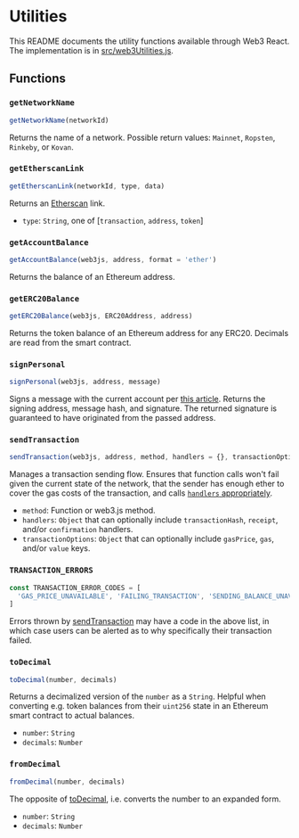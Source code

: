 # Utilities

This README documents the utility functions available through Web3 React. The implementation is in [src/web3Utilities.js](../src/web3Utilities.js).

## Functions

### `getNetworkName`
```javascript
getNetworkName(networkId)
```
Returns the name of a network. Possible return values: `Mainnet`, `Ropsten`, `Rinkeby`, or `Kovan`.

### `getEtherscanLink`
```javascript
getEtherscanLink(networkId, type, data)
```
Returns an [Etherscan](https://etherscan.io/) link.
- `type`: `String`, one of [`transaction`, `address`, `token`]

### `getAccountBalance`
```javascript
getAccountBalance(web3js, address, format = 'ether')
```
Returns the balance of an Ethereum address.

### `getERC20Balance`
```javascript
getERC20Balance(web3js, ERC20Address, address)
```
Returns the token balance of an Ethereum address for any ERC20. Decimals are read from the smart contract.

### `signPersonal`
```javascript
signPersonal(web3js, address, message)
```
Signs a message with the current account per [this article](https://medium.com/metamask/the-new-secure-way-to-sign-data-in-your-browser-6af9dd2a1527). Returns the signing address, message hash, and signature. The returned signature is guaranteed to have originated from the passed address.

### `sendTransaction`
```javascript
sendTransaction(web3js, address, method, handlers = {}, transactionOptions = {})
```
Manages a transaction sending flow. Ensures that function calls won't fail given the current state of the network, that the sender has enough ether to cover the gas costs of the transaction, and calls [`handlers` appropriately]((https://web3js.readthedocs.io/en/1.0/web3-eth.html#eth-sendtransaction-return)).

- `method`: Function or web3.js method.
- `handlers`: `Object` that can optionally include `transactionHash`, `receipt`, and/or `confirmation` handlers.
- `transactionOptions`: `Object` that can optionally include `gasPrice`, `gas`, and/or `value` keys.

### `TRANSACTION_ERRORS`
```javascript
const TRANSACTION_ERROR_CODES = [
  'GAS_PRICE_UNAVAILABLE', 'FAILING_TRANSACTION', 'SENDING_BALANCE_UNAVAILABLE','INSUFFICIENT_BALANCE'
]
```
Errors thrown by [sendTransaction](#sendtransaction) may have a code in the above list, in which case users can be alerted as to why specifically their transaction failed.

### `toDecimal`
```javascript
toDecimal(number, decimals)
```
Returns a decimalized version of the `number` as a `String`. Helpful when converting e.g. token balances from their `uint256` state in an Ethereum smart contract to actual balances.

- `number`: `String`
- `decimals`: `Number`

### `fromDecimal`
```javascript
fromDecimal(number, decimals)
```
The opposite of [toDecimal](#todecimal), i.e. converts the number to an expanded form.

- `number`: `String`
- `decimals`: `Number`
